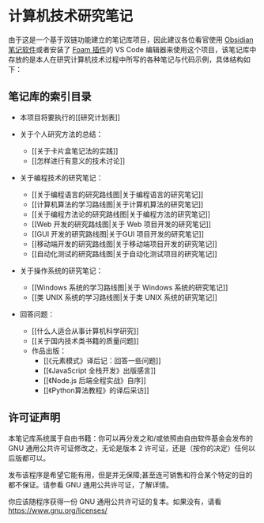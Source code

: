 # 计算机技术研究笔记

由于这是一个基于双链功能建立的笔记库项目，因此建议各位看官使用 [Obsidian 笔记软件](https://obsidian.md/)或者安装了 [Foam 插件](https://foambubble.github.io/foam/)的 VS Code 编辑器来使用这个项目，该笔记库中存放的是本人在研究计算机技术过程中所写的各种笔记与代码示例，具体结构如下：

## 笔记库的索引目录

- 本项目将要执行的[[研究计划表]]

- 关于个人研究方法的总结：
  - [[关于卡片盒笔记法的实践]]
  - [[怎样进行有意义的技术讨论]]

- 关于编程技术的研究笔记：
  - [[关于编程语言的研究路线图|关于编程语言的研究笔记]]
  - [[计算机算法的学习路线图|关于计算机算法的研究笔记]]
  - [[关于编程方法论的研究路线图|关于编程方法的研究笔记]]
  - [[Web 开发的研究路线图|关于 Web 项目开发的研究笔记]]
  - [[GUI 开发的研究路线图|关于GUI 项目开发的研究笔记]]
  - [[移动端开发的研究路线图|关于移动端项目开发的研究笔记]]
  - [[自动化测试的研究路线图|关于自动化测试项目的研究笔记]]

- 关于操作系统的研究笔记：
  - [[Windows 系统的学习路线图|关于 Windows 系统的研究笔记]]
  - [[类 UNIX 系统的学习路线图|关于类 UNIX 系统的研究笔记]]

- 回答问题：
  - [[什么人适合从事计算机科学研究]]
  - [[关于国内技术类书籍的质量问题]]
  - 作品出版：
    - [[《元素模式》译后记：回答一些问题]]
    - [[《JavaScript 全栈开发》出版感言]]
    - [[《Node.js 后端全程实战》自序]]
    - [[《Python算法教程》的译后采访]]

## 许可证声明

本笔记库系统属于自由书籍：你可以再分发之和/或依照由自由软件基金会发布的 GNU 通用公共许可证修改之，无论是版本 2 许可证，还是（按你的决定）任何以后版都可以。

发布该程序是希望它能有用，但是并无保障;甚至连可销售和符合某个特定的目的都不保证。请参看 GNU 通用公共许可证，了解详情。

你应该随程序获得一份 GNU 通用公共许可证的复本。如果没有，请看 <https://www.gnu.org/licenses/>
